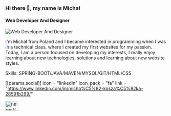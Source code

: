 
### Hi there 👋, my name is Michał
#### Web Developer And Designer
![Web Developer And Designer](https://avatars.githubusercontent.com/u/130557912?v=4)

I'm Michał from Poland and I became interested in programming when I was in a technical class, where I created my first websites for my passion. Today, I am a person focused on developing my interests, I really enjoy learning about new technologies, solutions and learning about new website styles.

Skills: SPRING-BOOT/JAVA/MAVEN/MYSQL/GIT/HTML/CSS

 [[params.social]]
    icon = "linkedin"
    icon_pack = "fa"
    link = "https://www.linkedin.com/in/micha%C5%82-kosza%C5%82ka-28591b299/"

<p align="left">
<a href="https://linkedin.com/in/https://www.linkedin.com/in/micha%c5%82-kosza%c5%82ka-28591b299/" target="blank"><img align="center" src="https://raw.githubusercontent.com/rahuldkjain/github-profile-readme-generator/master/src/images/icons/Social/linked-in-alt.svg" alt="https://www.linkedin.com/in/micha%c5%82-kosza%c5%82ka-28591b299/" height="30" width="40" /></a>
</p>

